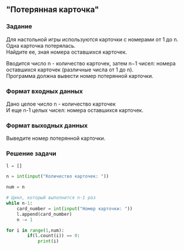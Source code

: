 ## "Потерянная карточка"

### Задание

Для настольной игры используются карточки с номерами от 1 до n. Одна карточка потерялась. \
Найдите ее, зная номера оставшихся карточек. 

Вводится число n - количество карточек, затем n−1 чисел: номера оставшихся карточек (различные числа от 1 до n). \
Программа должна вывести номер потерянной карточки.

### Формат входных данных

Дано целое число n - количество карточек \
И еще n-1 целых чисел: номера оставшихся карточек.

### Формат выходных данных

Выведите номер потерянной карточки.

### Решение задачи

```python
l = []

n = int(input("Количество карточек: "))

num = n

# Цикл, который выполнится n-1 раз
while n-1:
    card_number = int(input("Номер карточки: "))
    l.append(card_number)
    n -= 1

for i in range(1,num):
        if(l.count(i)) == 0:
            print(i)
